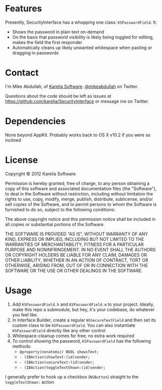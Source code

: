 Features
========

Presently, SecurityInterface has a whopping one class: `KSPasswordField`. It:

* Shows the password in plain text on-demand
* On the basis that password visibility is likely being toggled for editing, makes the field the first responder
* Automatically cleans up likely unwanted whitespace when pasting or dragging in passwords

Contact
=======

I'm Mike Abdullah, of [Karelia Software](http://karelia.com). [@mikeabdullah](http://twitter.com/mikeabdullah) on Twitter.

Questions about the code should be left as issues at https://github.com/karelia/SecurityInterface or message me on Twitter.

Dependencies
============

None beyond AppKit. Probably works back to OS X v10.2 if you were so inclined

License
=======

Copyright © 2012 Karelia Software

Permission is hereby granted, free of charge, to any person obtaining a copy
of this software and associated documentation files (the "Software"), to deal
in the Software without restriction, including without limitation the rights
to use, copy, modify, merge, publish, distribute, sublicense, and/or sell
copies of the Software, and to permit persons to whom the Software is
furnished to do so, subject to the following conditions:

The above copyright notice and this permission notice shall be included in
all copies or substantial portions of the Software.

THE SOFTWARE IS PROVIDED "AS IS", WITHOUT WARRANTY OF ANY KIND, EXPRESS OR
IMPLIED, INCLUDING BUT NOT LIMITED TO THE WARRANTIES OF MERCHANTABILITY,
FITNESS FOR A PARTICULAR PURPOSE AND NONINFRINGEMENT. IN NO EVENT SHALL THE
AUTHORS OR COPYRIGHT HOLDERS BE LIABLE FOR ANY CLAIM, DAMAGES OR OTHER
LIABILITY, WHETHER IN AN ACTION OF CONTRACT, TORT OR OTHERWISE, ARISING FROM,
OUT OF OR IN CONNECTION WITH THE SOFTWARE OR THE USE OR OTHER DEALINGS IN
THE SOFTWARE.

Usage
=====

1. Add `KSPasswordField.h` and `KSPasswordField.m` to your project. Ideally, make this repo a submodule, but hey, it's your codebase, do whatever you feel like.
2. In Interface Builder, create a regular `NSSecureTextField` and then set its custom class to be `KSPasswordField`. You can also instantiate `KSPasswordField` directly like any other control
3. Whitespace-cleanup comes for free; no extra work required
4. To control showing the password, `KSPasswordField` has the following methods:
	* `@property(nonatomic) BOOL showsText;`
	* `- (IBAction)showText:(id)sender;`
	* `- (IBAction)secureText:(id)sender;`
	* `- (IBAction)toggleTextShown:(id)sender;`

I generally prefer to hook up a checkbox (`NSButton`) straight to the `toggleTextShown:` action